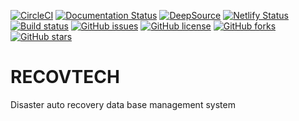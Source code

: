 [![CircleCI](https://circleci.com/gh/KOSASIH/RECOVTECH/tree/main.svg?style=svg)](https://circleci.com/gh/KOSASIH/RECOVTECH/tree/main)
[![Documentation Status](https://readthedocs.org/projects/recovtech/badge/?version=latest)](https://recovtech.readthedocs.io/en/latest/?badge=latest)
[![DeepSource](https://deepsource.io/gh/KOSASIH/RECOVTECH.svg/?label=active+issues&show_trend=true&token=6gRqNZAfFzMH-aUJ0aBuzX_k)](https://deepsource.io/gh/KOSASIH/RECOVTECH/?ref=repository-badge)
[![Netlify Status](https://api.netlify.com/api/v1/badges/dc4bc29f-4eb8-4c69-a432-4bffdaafa192/deploy-status)](https://app.netlify.com/sites/recovtech/deploys)
[![Build status](https://ci.appveyor.com/api/projects/status/hrfdv3boa5ynodwb?svg=true)](https://ci.appveyor.com/project/KOSASIH/recovtech)
[![GitHub issues](https://img.shields.io/github/issues/KOSASIH/RECOVTECH)](https://github.com/KOSASIH/RECOVTECH/issues)
[![GitHub license](https://img.shields.io/github/license/KOSASIH/RECOVTECH?style=plastic)](https://github.com/KOSASIH/RECOVTECH/blob/main/LICENSE)
[![GitHub forks](https://img.shields.io/github/forks/KOSASIH/RECOVTECH)](https://github.com/KOSASIH/RECOVTECH/network)
[![GitHub stars](https://img.shields.io/github/stars/KOSASIH/RECOVTECH)](https://github.com/KOSASIH/RECOVTECH/stargazers)

# RECOVTECH
Disaster auto recovery data base management system

